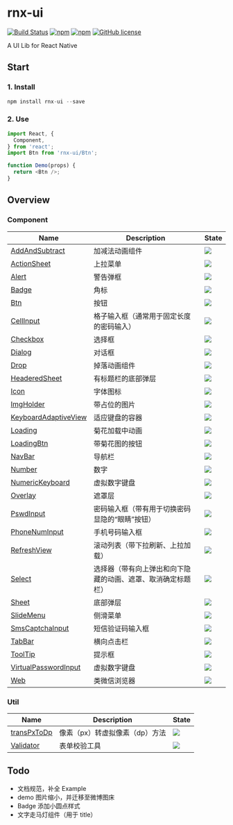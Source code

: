 # rnx-ui

[![Build Status](https://travis-ci.org/dragonwong/rnx-ui.svg?branch=master)](https://travis-ci.org/dragonwong/rnx-ui)
[![npm](https://img.shields.io/npm/v/rnx-ui.svg?maxAge=60)](https://www.npmjs.com/package/rnx-ui)
[![npm](https://img.shields.io/npm/dt/rnx-ui.svg?maxAge=60)](https://www.npmjs.com/package/rnx-ui)
[![GitHub license](https://img.shields.io/badge/license-MIT-blue.svg)](https://raw.githubusercontent.com/dragonwong/rnx-ui/master/LICENSE)

A UI Lib for React Native

## Start

### 1. Install

```js
npm install rnx-ui --save
```

### 2. Use

```js
import React, {
  Component,
} from 'react';
import Btn from 'rnx-ui/Btn';

function Demo(props) {
  return <Btn />;
}
```

## Overview

### Component

Name       | Description | State
---------- | ----------- | -----
[AddAndSubtract](https://github.com/dragonwong/rnx-ui/tree/master/AddAndSubtract)      | 加减法动画组件 | ![](https://img.shields.io/badge/state-done-blue.svg)
[ActionSheet](https://github.com/dragonwong/rnx-ui/tree/master/ActionSheet)     | 上拉菜单 | ![](https://img.shields.io/badge/state-developing-brightgreen.svg)
[Alert](https://github.com/dragonwong/rnx-ui/tree/master/Alert)      | 警告弹框 | ![](https://img.shields.io/badge/state-done-blue.svg)
[Badge](https://github.com/dragonwong/rnx-ui/tree/master/Badge)      | 角标 | ![](https://img.shields.io/badge/state-done-blue.svg)
[Btn](https://github.com/dragonwong/rnx-ui/tree/master/Btn)        | 按钮 | ![](https://img.shields.io/badge/state-done-blue.svg)
[CellInput](https://github.com/dragonwong/rnx-ui/tree/master/Checkbox)  | 格子输入框（通常用于固定长度的密码输入） | ![](https://img.shields.io/badge/state-designing-orange.svg)
[Checkbox](https://github.com/dragonwong/rnx-ui/tree/master/Checkbox)  | 选择框 | ![](https://img.shields.io/badge/state-designing-orange.svg)
[Dialog](https://github.com/dragonwong/rnx-ui/tree/master/Dialog)  | 对话框 | ![](https://img.shields.io/badge/state-designing-orange.svg)
[Drop](https://github.com/dragonwong/rnx-ui/tree/master/Drop)        | 掉落动画组件 | ![](https://img.shields.io/badge/state-done-blue.svg)
[HeaderedSheet](https://github.com/dragonwong/rnx-ui/tree/master/HeaderedSheet)        | 有标题栏的底部弹层 | ![](https://img.shields.io/badge/state-done-blue.svg)
[Icon](https://github.com/dragonwong/rnx-ui/tree/master/Icon)  | 字体图标 | ![](https://img.shields.io/badge/state-designing-orange.svg)
[ImgHolder](https://github.com/dragonwong/rnx-ui/tree/master/ImgHolder)  | 带占位的图片 | ![](https://img.shields.io/badge/state-done-blue.svg)
[KeyboardAdaptiveView](https://github.com/dragonwong/rnx-ui/tree/master/KeyboardAdaptiveView)        | 适应键盘的容器 | ![](https://img.shields.io/badge/state-done-blue.svg)
[Loading](https://github.com/dragonwong/rnx-ui/tree/master/Loading) | 菊花加载中动画 | ![](https://img.shields.io/badge/state-done-blue.svg)
[LoadingBtn](https://github.com/dragonwong/rnx-ui/tree/master/LoadingBtn) | 带菊花图的按钮 | ![](https://img.shields.io/badge/state-designing-orange.svg)
[NavBar](https://github.com/dragonwong/rnx-ui/tree/master/NavBar)     | 导航栏 | ![](https://img.shields.io/badge/state-done-blue.svg)
[Number](https://github.com/dragonwong/rnx-ui/tree/master/Number)     | 数字 | ![](https://img.shields.io/badge/state-developing-brightgreen.svg)
[NumericKeyboard](https://github.com/dragonwong/rnx-ui/tree/master/NumericKeyboard)  | 虚拟数字键盘 | ![](https://img.shields.io/badge/state-done-blue.svg)
[Overlay](https://github.com/dragonwong/rnx-ui/tree/master/Overlay)     | 遮罩层 | ![](https://img.shields.io/badge/state-done-blue.svg)
[PswdInput](https://github.com/dragonwong/rnx-ui/tree/master/Checkbox)  | 密码输入框（带有用于切换密码显隐的“眼睛”按钮） | ![](https://img.shields.io/badge/state-designing-orange.svg)
[PhoneNumInput](https://github.com/dragonwong/rnx-ui/tree/master/PhoneNumInput)     | 手机号码输入框 | ![](https://img.shields.io/badge/state-done-blue.svg)
[RefreshView](https://github.com/dragonwong/rnx-ui/tree/master/RefreshView)     | 滚动列表（带下拉刷新、上拉加载） | ![](https://img.shields.io/badge/state-done-blue.svg)
[Select](https://github.com/dragonwong/rnx-ui/tree/master/Select)  | 选择器（带有向上弹出和向下隐藏的动画、遮罩、取消确定标题栏） | ![](https://img.shields.io/badge/state-designing-orange.svg)
[Sheet](https://github.com/dragonwong/rnx-ui/tree/master/Sheet)     | 底部弹层 | ![](https://img.shields.io/badge/state-done-blue.svg)
[SlideMenu](https://github.com/dragonwong/rnx-ui/tree/master/SlideMenu)  | 侧滑菜单 | ![](https://img.shields.io/badge/state-designing-orange.svg)
[SmsCaptchaInput](https://github.com/dragonwong/rnx-ui/tree/master/SmsCaptchaInput)        | 短信验证码输入框 | ![](https://img.shields.io/badge/state-done-blue.svg)
[TabBar](https://github.com/dragonwong/rnx-ui/tree/master/TabBar)     | 横向点击栏 | ![](https://img.shields.io/badge/state-done-blue.svg)
[ToolTip](https://github.com/dragonwong/rnx-ui/tree/master/ToolTip)     | 提示框 | ![](https://img.shields.io/badge/state-done-blue.svg)
[VirtualPasswordInput](https://github.com/dragonwong/rnx-ui/tree/master/VirtualPasswordInput)  | 虚拟数字键盘 | ![](https://img.shields.io/badge/state-done-blue.svg)
[Web](https://github.com/dragonwong/rnx-ui/tree/master/Web)  | 类微信浏览器 | ![](https://img.shields.io/badge/state-designing-orange.svg)

### Util

Name       | Description | State
---------- | ----------- | -----
[transPxToDp](https://github.com/dragonwong/rnx-ui/tree/master/util/transPxToDp)      | 像素（px）转虚拟像素（dp）方法 | ![](https://img.shields.io/badge/state-done-blue.svg)
[Validator](https://github.com/dragonwong/rnx-ui/tree/master/util/Validator)      | 表单校验工具 | ![](https://img.shields.io/badge/state-done-blue.svg)

## Todo

- 文档规范，补全 Example
- demo 图片缩小，并迁移至微博图床
- Badge 添加小圆点样式
- 文字走马灯组件（用于 title）
